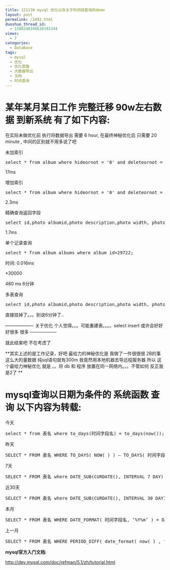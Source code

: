 ```yaml
---
title: 121130 mysql 优化以及关于时间段查询的demo
layout: post
permalink: /2492.html
duoshuo_thread_id:
  - 1280248249638191344
views:
  - 7
categories:
  - DataBase
tags:
  - mysql
  - 优化
  - 优化思路
  - 大数据导出
  - 文档
  - 时间查询
---
```

# 某年某月某日工作 完整迁移 90w左右数据 到新系统 有了如下内容:

在实际未做优化前 执行将数据导出 需要 6 hour, 在最终神秘优化后 只需要 20 minute , 中间的区别就不用多说了吧

未加索引

<pre lang="mysql">select * from album where hideornot = '0' and deleteornot = '0' order by id desc limit 0,30000;
</pre>

17ms

增加索引

<pre lang="mysql">select * from album where hideornot = '0' and deleteornot = '0' order by id desc limit 0,30000;
</pre>

2.3ms

精确查询返回字段

<pre lang="mysql">select id,photo_albumid,photo_description,photo_width, photo_height,photo_host,photo_path,photo_goodbabyname,photo_userid,photo_username,photo_categoryid from album where hideornot = '0' and deleteornot = '0' order by id desc limit 0,30000;
</pre>

1.7ms

单个记录查询

<pre lang="mysql">select * from album_albums where album_id=29722;
</pre>

时间: 0.016ms

*30000

480 ms 6分钟

多表查询

<pre lang="mysql">select id,photo_albumid,photo_description,photo_width, photo_height,photo_host,photo_path,photo_goodbabyname,photo_userid,photo_username,photo_categoryid,a.album_name,a.album_description from album ,album_albums as a where hideornot = '0' and deleteornot = '0' and album_id=a.album_id order by id desc limit 0,30000;
</pre>

直接挂掉了。。。别说6分钟了..

&#8212;&#8212;&#8212;&#8212;&#8212;&#8212;- 关于优化 个人觉得。。。可能重建表。。。。select insert 或许会好好好很多 很多 &#8212;&#8212;&#8212;&#8212;&#8212;&#8212;

就此结束吧 不在考虑了 

**其实上述的是工作记录，好吧 最给力的神秘优化是 我做了一件很很很 2B的事 这么大的量数据 纯sql语句就有300m 我竟然用本地机器去导远程服务器 所以 这个最给力神秘优化 就是 。。将 db 和 程序 放置在同一网络内。。。不管如何 反正我是2了 ** 

# mysql查询以日期为条件的 系统函数 查询 以下内容为转载:

今天

<pre lang="mysql">select * from 表名 where to_days(时间字段名) = to_days(now());
</pre>

昨天

<pre lang="mysql">SELECT * FROM 表名 WHERE TO_DAYS( NOW( ) ) – TO_DAYS( 时间字段名) &lt;= 1
</pre>

7天

<pre lang="mysql">SELECT * FROM 表名 where DATE_SUB(CURDATE(), INTERVAL 7 DAY) &lt;= date(时间字段名)
</pre>

近30天

<pre lang="mysql">SELECT * FROM 表名 where DATE_SUB(CURDATE(), INTERVAL 30 DAY) &lt;= date(时间字段名)
</pre>

本月

<pre lang="mysql">SELECT * FROM 表名 WHERE DATE_FORMAT( 时间字段名, ‘%Y%m’ ) = DATE_FORMAT( CURDATE( ) , ‘%Y%m’ )
</pre>

上一月

<pre lang="mysql">SELECT * FROM 表名 WHERE PERIOD_DIFF( date_format( now( ) , ‘%Y%m’ ) , date_format( 时间字段名, ‘%Y%m’ ) ) =1
</pre>

**mysql官方入门文档:**

http://dev.mysql.com/doc/refman/5.1/zh/tutorial.html
